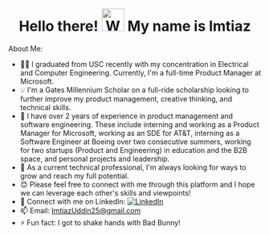 <h1 align="center"> Hello there! <img src="https://raw.githubusercontent.com/nixin72/nixin72/master/wave.gif" 
         alt="Waving hand animated gif"
         height="45"
         width="45" /> My name is Imtiaz</h1>

About Me:
- 👨‍🎓 I graduated from USC recently with my concentration in Electrical and Computer Engineering. Currently, I'm a full-time Product Manager at Microsoft.
- 💡 I'm a Gates Millennium Scholar on a full-ride scholarship looking to further improve my product management, creative thinking, and technical skills. 
- 💫 I have over 2 years of experience in product management and software engineering. These include interning and working as a Product Manager for Microsoft, working as an SDE for AT&T, interning as a Software Engineer at Boeing over two consecutive summers, working for two startups (Product and Engineering) in education and the B2B space, and personal projects and leadership.
- 🙌 As a current technical professional, I'm always looking for ways to grow and reach my full potential.
- 😊 Please feel free to connect with me through this platform and I hope we can leverage each other's skills and viewpoints!
- 👯 Connect with me on LinkedIn: [![LinkedIn](https://img.shields.io/badge/LinkedIn-0077B5?style=for-the-badge&logo=linkedin&logoColor=white)](https://linkedin.com/in/imtiaz-uddin)
- 📫 Email: ImtiazUddin25@gmail.com
- ⚡ Fun fact: I got to shake hands with Bad Bunny!
